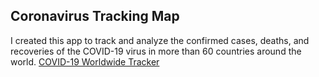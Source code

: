 ## Coronavirus Tracking Map

I created this app to track and analyze the confirmed cases, deaths, and recoveries of the COVID-19 virus in more than 60 countries around the world. 
[COVID-19 Worldwide Tracker](https://steadygrow99.shinyapps.io/CoronaMap/)
